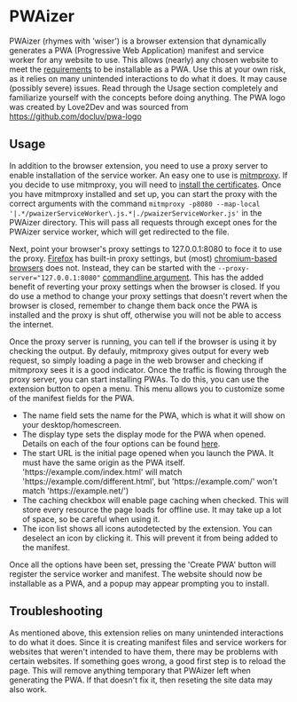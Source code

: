 PWAizer
=======

PWAizer (rhymes with 'wiser') is a browser extension that dynamically generates a PWA (Progressive Web Application) manifest and service worker for any website to use. This allows (nearly) any chosen website to meet the [requirements](https://developer.mozilla.org/en-US/docs/Web/Progressive_web_apps/Installable_PWAs) to be installable as a PWA. 
Use this at your own risk, as it relies on many unintended interactions to do what it does. It may cause (possibly severe) issues. Read through the Usage section completely and familiarize yourself with the concepts before doing anything.
The PWA logo was created by Love2Dev and was sourced from https://github.com/docluv/pwa-logo

Usage
-----

In addition to the browser extension, you need to use a proxy server to enable installation of the service worker. An easy one to use is [mitmproxy](https://mitmproxy.org/). If you decide to use mitmproxy, you will need to [install the certificates](https://docs.mitmproxy.org/stable/concepts-certificates/). Once you have mitmproxy installed and set up, you can start the proxy with the correct arguments with the command `mitmproxy -p8080 --map-local '|.*/pwaizerServiceWorker\.js.*|./pwaizerServiceWorker.js'` in the PWAizer directory. This will pass all requests through except ones for the PWAizer service worker, which will get redirected to the file.

Next, point your browser's proxy settings to 127.0.0.1:8080 to foce it to use the proxy. [Firefox](https://support.mozilla.org/en-US/kb/connection-settings-firefox) has built-in proxy settings, but (most) [chromium-based browsers](https://en.wikipedia.org/wiki/Chromium_(web_browser)#Browsers_based_on_Chromium) does not. Instead, they can be started with the `--proxy-server="127.0.0.1:8080"` [commandline argument](https://chromium.googlesource.com/chromium/src/+/HEAD/net/docs/proxy.md#Manual-proxy-settings). This has the added benefit of reverting your proxy settings when the browser is closed. If you do use a method to change your proxy settings that doesn't revert when the browser is closed, remember to change them back once the PWA is installed and the proxy is shut off, otherwise you will not be able to access the internet. 

Once the proxy server is running, you can tell if the browser is using it by checking the output. By defauly, mitmproxy gives output for every web request, so simply loading a page in the web browser and checking if mitmproxy sees it is a good indicator. Once the traffic is flowing through the proxy server, you can start installing PWAs. To do this, you can use the extension button to open a menu. This menu allows you to customize some of the manifest fields for the PWA. 

- The name field sets the name for the PWA, which is what it will show on your desktop/homescreen.
- The display type sets the display mode for the PWA when opened. Details on each of the four options can be found [here](https://developer.mozilla.org/en-US/docs/Web/Manifest/display).
- The start URL is the initial page opened when you launch the PWA. It must have the same origin as the PWA itself. 'https:/[]()/example.com/index.html' will match 'https:/[]()/example.com/different.html', but 'https:/[]()/example.com/' won't match 'https:/[]()/example.net/')
- The caching checkbox will enable page caching when checked. This will store every resource the page loads for offline use. It may take up a lot of space, so be careful when using it.
- The icon list shows all icons autodetected by the extension. You can deselect an icon by clicking it. This will prevent it from being added to the manifest.

Once all the options have been set, pressing the 'Create PWA' button will register the service worker and manifest. The website should now be installable as a PWA, and a popup may appear prompting you to install.

Troubleshooting
---------------

As mentioned above, this extension relies on many unintended interactions to do what it does. Since it is creating manifest files and service workers for websites that weren't intended to have them, there may be problems with certain websites. If something goes wrong, a good first step is to reload the page. This will remove anything temporary that PWAizer left when generating the PWA. If that doesn't fix it, then reseting the site data may also work.

